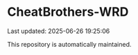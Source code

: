 # CheatBrothers-WRD

Last updated: 2025-06-26 19:25:06

This repository is automatically maintained.

